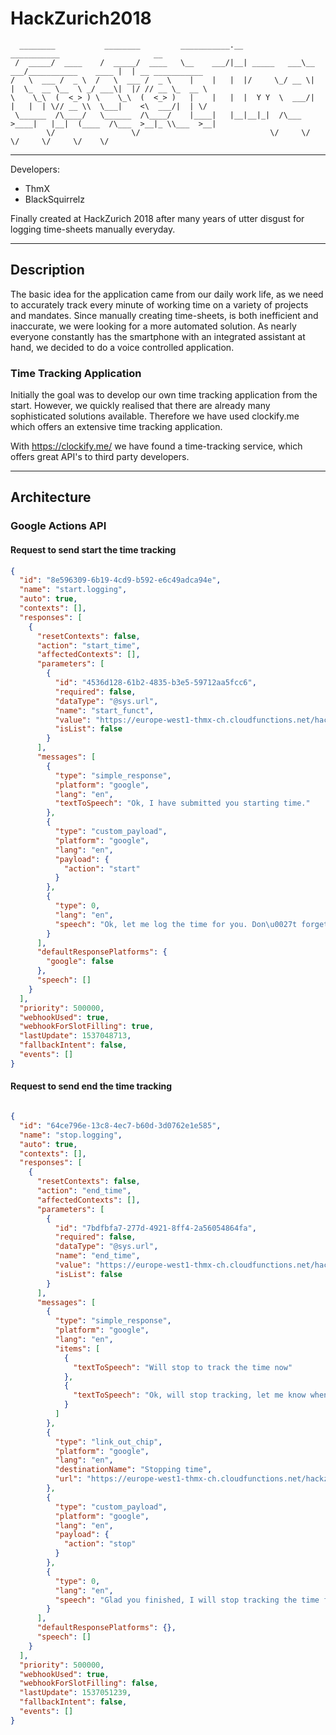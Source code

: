 # HackZurich2018

```
  ________           ________         ___________.__             ___________                     __
 /  _____/  ____    /  _____/  ____   \__    ___/|__| _____   ___\__    ___/___________    ____ |  | __ ___________
/   \  ___ /  _ \  /   \  ___ /  _ \    |    |   |  |/     \_/ __ \|    |  \_  __ \__  \ _/ ___\|  |/ // __ \_  __ \
\    \_\  (  <_> ) \    \_\  (  <_> )   |    |   |  |  Y Y  \  ___/|    |   |  | \// __ \\  \___|    <\  ___/|  | \/
 \______  /\____/   \______  /\____/    |____|   |__|__|_|  /\___  >____|   |__|  (____  /\___  >__|_ \\___  >__|
        \/                 \/                             \/     \/                    \/     \/     \/    \/
```


---

Developers:

- ThmX
- BlackSquirrelz

Finally created at HackZurich 2018 after many years of utter disgust for logging time-sheets manually everyday.

---

## Description

The basic idea for the application came from our daily work life, as we need to accurately track every minute of
working time on a variety of projects and mandates.
Since manually creating time-sheets, is both inefficient and inaccurate, we were looking for a more automated solution.
As nearly everyone constantly has the smartphone with an integrated assistant at hand, we decided to do a
voice controlled application.

### Time Tracking Application

Initially the goal was to develop our own time tracking application from the start. However,
we quickly realised that there are already many sophisticated solutions available. Therefore we have used  clockify.me
which offers an extensive time tracking application.


With https://clockify.me/ we have found a time-tracking service, which offers great API's to third party developers.

---

## Architecture


### Google Actions API

#### Request to send start the time tracking

```json
{
  "id": "8e596309-6b19-4cd9-b592-e6c49adca94e",
  "name": "start.logging",
  "auto": true,
  "contexts": [],
  "responses": [
    {
      "resetContexts": false,
      "action": "start_time",
      "affectedContexts": [],
      "parameters": [
        {
          "id": "4536d128-61b2-4835-b3e5-59712aa5fcc6",
          "required": false,
          "dataType": "@sys.url",
          "name": "start_funct",
          "value": "https://europe-west1-thmx-ch.cloudfunctions.net/hackzurich18_test1-start_time",
          "isList": false
        }
      ],
      "messages": [
        {
          "type": "simple_response",
          "platform": "google",
          "lang": "en",
          "textToSpeech": "Ok, I have submitted you starting time."
        },
        {
          "type": "custom_payload",
          "platform": "google",
          "lang": "en",
          "payload": {
            "action": "start"
          }
        },
        {
          "type": 0,
          "lang": "en",
          "speech": "Ok, let me log the time for you. Don\u0027t forget to let me know once you are finished, or have a break."
        }
      ],
      "defaultResponsePlatforms": {
        "google": false
      },
      "speech": []
    }
  ],
  "priority": 500000,
  "webhookUsed": true,
  "webhookForSlotFilling": true,
  "lastUpdate": 1537048713,
  "fallbackIntent": false,
  "events": []
}

```


#### Request to send end the time tracking

```json

{
  "id": "64ce796e-13c8-4ec7-b60d-3d0762e1e585",
  "name": "stop.logging",
  "auto": true,
  "contexts": [],
  "responses": [
    {
      "resetContexts": false,
      "action": "end_time",
      "affectedContexts": [],
      "parameters": [
        {
          "id": "7bdfbfa7-277d-4921-8ff4-2a56054864fa",
          "required": false,
          "dataType": "@sys.url",
          "name": "end_time",
          "value": "https://europe-west1-thmx-ch.cloudfunctions.net/hackzurich18_test1-end_time",
          "isList": false
        }
      ],
      "messages": [
        {
          "type": "simple_response",
          "platform": "google",
          "lang": "en",
          "items": [
            {
              "textToSpeech": "Will stop to track the time now"
            },
            {
              "textToSpeech": "Ok, will stop tracking, let me know when you want to resume"
            }
          ]
        },
        {
          "type": "link_out_chip",
          "platform": "google",
          "lang": "en",
          "destinationName": "Stopping time",
          "url": "https://europe-west1-thmx-ch.cloudfunctions.net/hackzurich18_test1-end_time"
        },
        {
          "type": "custom_payload",
          "platform": "google",
          "lang": "en",
          "payload": {
            "action": "stop"
          }
        },
        {
          "type": 0,
          "lang": "en",
          "speech": "Glad you finished, I will stop tracking the time for now."
        }
      ],
      "defaultResponsePlatforms": {},
      "speech": []
    }
  ],
  "priority": 500000,
  "webhookUsed": true,
  "webhookForSlotFilling": false,
  "lastUpdate": 1537051239,
  "fallbackIntent": false,
  "events": []
}

```
